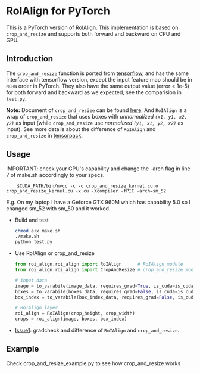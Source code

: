 # RoIAlign for PyTorch
This is a PyTorch version of [RoIAlign](https://arxiv.org/abs/1703.06870).
This implementation is based on `crop_and_resize` 
and supports both forward and backward on CPU and GPU.


## Introduction
The `crop_and_resize` function is ported from [tensorflow](https://www.tensorflow.org/api_docs/python/tf/image/crop_and_resize),
and has the same interface with tensorflow version, except the input feature map 
should be in `NCHW` order in PyTorch. 
They also have the same output value (error < 1e-5) for both forward and backward as we expected, 
see the comparision in `test.py`.

**Note:**
Document of `crop_and_resize` can be found [here](https://www.tensorflow.org/api_docs/python/tf/image/crop_and_resize).
And `RoIAlign` is a wrap of `crop_and_resize` 
that uses boxes with *unnormalized `(x1, y1, x2, y2)`* as input 
(while `crop_and_resize` use *normalized `(y1, x1, y2, x2)`* as input).
See more details about the difference of
 `RoIAlign` and `crop_and_resize` in [tensorpack](https://github.com/ppwwyyxx/tensorpack/blob/6d5ba6a970710eaaa14b89d24aace179eb8ee1af/examples/FasterRCNN/model.py#L301).


## Usage

IMPORTANT: check your GPU's capability and change the -arch flag in line 7 of make.sh accordingly to your specs.

        $CUDA_PATH/bin/nvcc -c -o crop_and_resize_kernel.cu.o crop_and_resize_kernel.cu -x cu -Xcompiler -fPIC -arch=sm_52

E.g. On my laptop I have a Geforce GTX 960M which has capability 5.0 so I changed sm_52 with sm_50 and it worked. 

+ Build and test
    ```bash
    chmod a+x make.sh
    ./make.sh
    python test.py
    ```

+ Use RoIAlign or crop_and_resize
    ```python
    from roi_align.roi_align import RoIAlign      # RoIAlign module
    from roi_align.roi_align import CropAndResize # crop_and_resize module
  
    # input data
    image = to_varabile(image_data, requires_grad=True, is_cuda=is_cuda)
    boxes = to_varabile(boxes_data, requires_grad=False, is_cuda=is_cuda)
    box_index = to_varabile(box_index_data, requires_grad=False, is_cuda=is_cuda)
    
    # RoIAlign layer
    roi_align = RoIAlign(crop_height, crop_width)
    crops = roi_align(image, boxes, box_index)
    ```
    
+ [Issue1](https://github.com/longcw/RoIAlign.pytorch/issues/1): gradcheck 
    and difference of `RoIAlign` and `crop_and_resize`.
    
## Example

Check crop_and_resize_example.py to see how crop_and_resize works 
